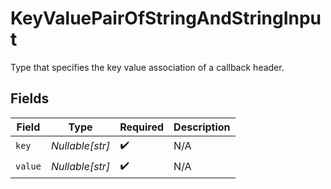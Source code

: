 # KeyValuePairOfStringAndStringInput

Type that specifies the key value association of a callback header.


## Fields

| Field              | Type               | Required           | Description        |
| ------------------ | ------------------ | ------------------ | ------------------ |
| `key`              | *Nullable[str]*    | :heavy_check_mark: | N/A                |
| `value`            | *Nullable[str]*    | :heavy_check_mark: | N/A                |